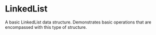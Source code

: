 # LinkedList
A basic LinkedList data structure. Demonstrates basic operations that are encompassed with this type of structure.
